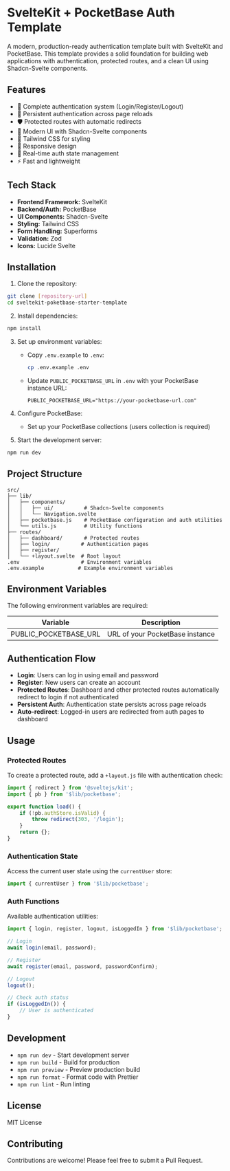 # SvelteKit + PocketBase Auth Template

A modern, production-ready authentication template built with SvelteKit and PocketBase. This template provides a solid foundation for building web applications with authentication, protected routes, and a clean UI using Shadcn-Svelte components.

## Features

- 🔐 Complete authentication system (Login/Register/Logout)
- 🚀 Persistent authentication across page reloads
- 🛡️ Protected routes with automatic redirects
- 💅 Modern UI with Shadcn-Svelte components
- 🎨 Tailwind CSS for styling
- 📱 Responsive design
- 🔄 Real-time auth state management
- ⚡ Fast and lightweight

## Tech Stack

- **Frontend Framework:** SvelteKit
- **Backend/Auth:** PocketBase
- **UI Components:** Shadcn-Svelte
- **Styling:** Tailwind CSS
- **Form Handling:** Superforms
- **Validation:** Zod
- **Icons:** Lucide Svelte

## Installation

1. Clone the repository:
```bash
git clone [repository-url]
cd sveltekit-poketbase-starter-template
```

2. Install dependencies:
```bash
npm install
```

3. Set up environment variables:
   - Copy `.env.example` to `.env`:
     ```bash
     cp .env.example .env
     ```
   - Update `PUBLIC_POCKETBASE_URL` in `.env` with your PocketBase instance URL:
     ```
     PUBLIC_POCKETBASE_URL="https://your-pocketbase-url.com"
     ```

4. Configure PocketBase:
   - Set up your PocketBase collections (users collection is required)

5. Start the development server:
```bash
npm run dev
```

## Project Structure

```
src/
├── lib/
│   ├── components/
│   │   ├── ui/          # Shadcn-Svelte components
│   │   └── Navigation.svelte
│   ├── pocketbase.js    # PocketBase configuration and auth utilities
│   └── utils.js         # Utility functions
├── routes/
│   ├── dashboard/       # Protected routes
│   ├── login/          # Authentication pages
│   ├── register/
│   └── +layout.svelte  # Root layout
.env                    # Environment variables
.env.example           # Example environment variables
```

## Environment Variables

The following environment variables are required:

| Variable | Description |
|----------|-------------|
| PUBLIC_POCKETBASE_URL | URL of your PocketBase instance |

## Authentication Flow

- **Login**: Users can log in using email and password
- **Register**: New users can create an account
- **Protected Routes**: Dashboard and other protected routes automatically redirect to login if not authenticated
- **Persistent Auth**: Authentication state persists across page reloads
- **Auto-redirect**: Logged-in users are redirected from auth pages to dashboard

## Usage

### Protected Routes
To create a protected route, add a `+layout.js` file with authentication check:

```javascript
import { redirect } from '@sveltejs/kit';
import { pb } from '$lib/pocketbase';

export function load() {
    if (!pb.authStore.isValid) {
        throw redirect(303, '/login');
    }
    return {};
}
```

### Authentication State
Access the current user state using the `currentUser` store:

```javascript
import { currentUser } from '$lib/pocketbase';
```

### Auth Functions
Available authentication utilities:

```javascript
import { login, register, logout, isLoggedIn } from '$lib/pocketbase';

// Login
await login(email, password);

// Register
await register(email, password, passwordConfirm);

// Logout
logout();

// Check auth status
if (isLoggedIn()) {
    // User is authenticated
}
```

## Development

- `npm run dev` - Start development server
- `npm run build` - Build for production
- `npm run preview` - Preview production build
- `npm run format` - Format code with Prettier
- `npm run lint` - Run linting

## License

MIT License

## Contributing

Contributions are welcome! Please feel free to submit a Pull Request.
